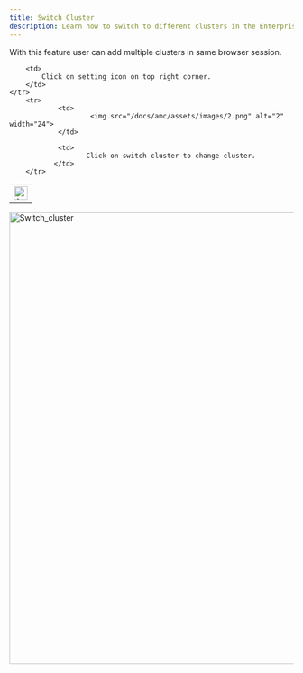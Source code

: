 ```yaml
---
title: Switch Cluster
description: Learn how to switch to different clusters in the Enterprise Edition management console.
---
```


With this feature user can add multiple clusters in same browser session. 

<table border="0">
	<tr>
		<td>
			<img src="/docs/amc/assets/images/1.png" alt="1" width="24">
		</td>
		
		<td>
			Click on setting icon on top right corner.	
		</td>
	</tr>
        <tr>
                <td>
                        <img src="/docs/amc/assets/images/2.png" alt="2" width="24">
                </td>

                <td>
                       Click on switch cluster to change cluster.
               </td>
        </tr>
</table>

<img src="/docs/amc/assets/images/C02_changecluster.png" alt="Switch_cluster" width="800">


